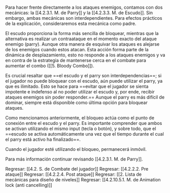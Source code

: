 
Para hacer frente directamente a los ataques enemigos, contamos con dos mecánicas: la [[4.2.3.1. M. de Parry]] y la [[4.2.3.3. M. de Escudo]]. Sin embargo, ambas mecánicas son interdependientes. Para efectos prácticos de la explicación, consideraremos esta mecánica como padre.

El escudo proporciona la forma más sencilla de bloquear, mientras que la alternativa es realizar un contraataque en el momento exacto del ataque enemigo (parry). Aunque otra manera de esquivar los ataques es alejarse de los enemigos cuando estos atacan. Esta acción forma parte de la dinámica de desplazamiento, esto no responde a los ataques enemigos y va en contra de la estrategia de mantenerse cerca en el combate para aumentar el combo ([[5. Bloody Combo]]).

Es crucial resaltar que ==el escudo y el parry son interdependencias==; si el jugador no puede bloquear con el escudo, aún puede utilizar el parry, ya que es ilimitado. Esto se hace para ==evitar que el jugador se sienta impotente e indefenso al no poder utilizar el escudo y, por ende, recibir ataques enemigos sin poder responder.== Aunque el parry es más difícil de dominar, siempre está disponible como última opción para bloquear ataques.

Como mencionamos anteriormente, el bloqueo actúa como el punto de conexión entre el escudo y el parry. Es importante comprender que ambos se activan utilizando el mismo input (tecla o botón), y sobre todo, que el ==escudo se activa automáticamente una vez que el tiempo durante el cual el parry está activo ha finalizado==. 

Cuando el jugador esté utilizando el bloqueo, permanecerá inmóvil.

Para más información continuar revisando [[4.2.3.1. M. de Parry]].


Regresar: [[4.2. S. de Combate del jugador]]
Regresar: [[4.2.2.2. Pre ataque]]
Regresar: [[4.2.2.4. Post ataque]]
Regresar: [[2. Lista de mecánicas para diseño de niveles]]
Regresar: [[4.2.10.5.1. M. de Animation lock (anti cancelling)]]